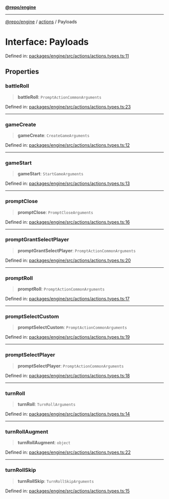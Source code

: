 [**@repo/engine**](../../README.md)

***

[@repo/engine](../../modules.md) / [actions](../README.md) / Payloads

# Interface: Payloads

Defined in: [packages/engine/src/actions/actions.types.ts:11](https://github.com/alexqguo/drinking-board-game-v3/blob/4f69b8a1b2b5f97159c705ca0c84ae01560eec1b/packages/engine/src/actions/actions.types.ts#L11)

## Properties

### battleRoll

> **battleRoll**: `PromptActionCommonArguments`

Defined in: [packages/engine/src/actions/actions.types.ts:23](https://github.com/alexqguo/drinking-board-game-v3/blob/4f69b8a1b2b5f97159c705ca0c84ae01560eec1b/packages/engine/src/actions/actions.types.ts#L23)

***

### gameCreate

> **gameCreate**: `CreateGameArguments`

Defined in: [packages/engine/src/actions/actions.types.ts:12](https://github.com/alexqguo/drinking-board-game-v3/blob/4f69b8a1b2b5f97159c705ca0c84ae01560eec1b/packages/engine/src/actions/actions.types.ts#L12)

***

### gameStart

> **gameStart**: `StartGameArguments`

Defined in: [packages/engine/src/actions/actions.types.ts:13](https://github.com/alexqguo/drinking-board-game-v3/blob/4f69b8a1b2b5f97159c705ca0c84ae01560eec1b/packages/engine/src/actions/actions.types.ts#L13)

***

### promptClose

> **promptClose**: `PromptCloseArguments`

Defined in: [packages/engine/src/actions/actions.types.ts:16](https://github.com/alexqguo/drinking-board-game-v3/blob/4f69b8a1b2b5f97159c705ca0c84ae01560eec1b/packages/engine/src/actions/actions.types.ts#L16)

***

### promptGrantSelectPlayer

> **promptGrantSelectPlayer**: `PromptActionCommonArguments`

Defined in: [packages/engine/src/actions/actions.types.ts:20](https://github.com/alexqguo/drinking-board-game-v3/blob/4f69b8a1b2b5f97159c705ca0c84ae01560eec1b/packages/engine/src/actions/actions.types.ts#L20)

***

### promptRoll

> **promptRoll**: `PromptActionCommonArguments`

Defined in: [packages/engine/src/actions/actions.types.ts:17](https://github.com/alexqguo/drinking-board-game-v3/blob/4f69b8a1b2b5f97159c705ca0c84ae01560eec1b/packages/engine/src/actions/actions.types.ts#L17)

***

### promptSelectCustom

> **promptSelectCustom**: `PromptActionCommonArguments`

Defined in: [packages/engine/src/actions/actions.types.ts:19](https://github.com/alexqguo/drinking-board-game-v3/blob/4f69b8a1b2b5f97159c705ca0c84ae01560eec1b/packages/engine/src/actions/actions.types.ts#L19)

***

### promptSelectPlayer

> **promptSelectPlayer**: `PromptActionCommonArguments`

Defined in: [packages/engine/src/actions/actions.types.ts:18](https://github.com/alexqguo/drinking-board-game-v3/blob/4f69b8a1b2b5f97159c705ca0c84ae01560eec1b/packages/engine/src/actions/actions.types.ts#L18)

***

### turnRoll

> **turnRoll**: `TurnRollArguments`

Defined in: [packages/engine/src/actions/actions.types.ts:14](https://github.com/alexqguo/drinking-board-game-v3/blob/4f69b8a1b2b5f97159c705ca0c84ae01560eec1b/packages/engine/src/actions/actions.types.ts#L14)

***

### turnRollAugment

> **turnRollAugment**: `object`

Defined in: [packages/engine/src/actions/actions.types.ts:22](https://github.com/alexqguo/drinking-board-game-v3/blob/4f69b8a1b2b5f97159c705ca0c84ae01560eec1b/packages/engine/src/actions/actions.types.ts#L22)

***

### turnRollSkip

> **turnRollSkip**: `TurnRollSkipArguments`

Defined in: [packages/engine/src/actions/actions.types.ts:15](https://github.com/alexqguo/drinking-board-game-v3/blob/4f69b8a1b2b5f97159c705ca0c84ae01560eec1b/packages/engine/src/actions/actions.types.ts#L15)
